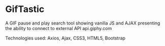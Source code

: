 # GifTastic

A GIF pause and play search tool showing vanilla JS and AJAX presenting the ability to connect to external API api.giphy.com

Technologies used:
Axios, Ajax, CSS3, HTML5, Bootstrap
